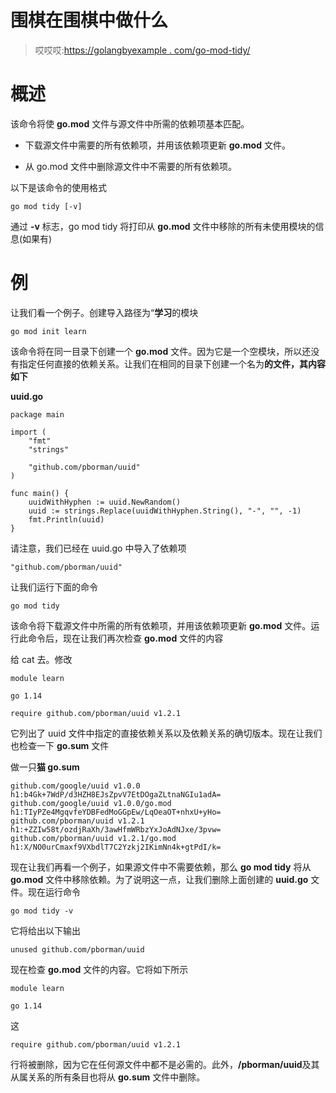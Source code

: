 # 围棋在围棋中做什么

> 哎哎哎:[https://golangbyexample . com/go-mod-tidy/](https://golangbyexample.com/go-mod-tidy/)

# **概述**

该命令将使 **go.mod** 文件与源文件中所需的依赖项基本匹配。

*   下载源文件中需要的所有依赖项，并用该依赖项更新 **go.mod** 文件。

*   从 go.mod 文件中删除源文件中不需要的所有依赖项。

以下是该命令的使用格式

```
go mod tidy [-v]
```

通过 **-v** 标志，go mod tidy 将打印从 **go.mod** 文件中移除的所有未使用模块的信息(如果有)

# **例**

让我们看一个例子。创建导入路径为“**学习**的模块

```
go mod init learn
```

该命令将在同一目录下创建一个 **go.mod** 文件。因为它是一个空模块，所以还没有指定任何直接的依赖关系。让我们在相同的目录下创建一个名为**的文件，其内容如下**

**uuid.go**

```
package main

import (
	"fmt"
	"strings"

	"github.com/pborman/uuid"
)

func main() {
	uuidWithHyphen := uuid.NewRandom()
	uuid := strings.Replace(uuidWithHyphen.String(), "-", "", -1)
	fmt.Println(uuid)
}
```

请注意，我们已经在 uuid.go 中导入了依赖项

```
"github.com/pborman/uuid"
```

让我们运行下面的命令

```
go mod tidy
```

该命令将下载源文件中所需的所有依赖项，并用该依赖项更新 **go.mod** 文件。运行此命令后，现在让我们再次检查 **go.mod** 文件的内容

给 cat 去。修改

```
module learn

go 1.14

require github.com/pborman/uuid v1.2.1
```

它列出了 uuid 文件中指定的直接依赖关系以及依赖关系的确切版本。现在让我们也检查一下 **go.sum** 文件

做一只**猫 go.sum**

```
github.com/google/uuid v1.0.0 h1:b4Gk+7WdP/d3HZH8EJsZpvV7EtDOgaZLtnaNGIu1adA=
github.com/google/uuid v1.0.0/go.mod h1:TIyPZe4MgqvfeYDBFedMoGGpEw/LqOeaOT+nhxU+yHo=
github.com/pborman/uuid v1.2.1 h1:+ZZIw58t/ozdjRaXh/3awHfmWRbzYxJoAdNJxe/3pvw=
github.com/pborman/uuid v1.2.1/go.mod h1:X/NO0urCmaxf9VXbdlT7C2Yzkj2IKimNn4k+gtPdI/k=
```

现在让我们再看一个例子，如果源文件中不需要依赖，那么 **go mod tidy** 将从 **go.mod** 文件中移除依赖。为了说明这一点，让我们删除上面创建的 **uuid.go** 文件。现在运行命令

```
go mod tidy -v
```

它将给出以下输出

```
unused github.com/pborman/uuid
```

现在检查 **go.mod** 文件的内容。它将如下所示

```
module learn

go 1.14
```

这

```
require github.com/pborman/uuid v1.2.1
```

行将被删除，因为它在任何源文件中都不是必需的。此外，**/pborman/uuid**及其从属关系的所有条目也将从 **go.sum** 文件中删除。